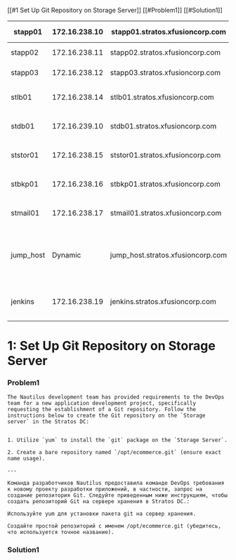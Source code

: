 [[#1 Set Up Git Repository on Storage Server]]
	[[#Problem1]]
	[[#Solution1]]

| stapp01   | 172.16.238.10 | stapp01.stratos.xfusioncorp.com   | tony    | Ir0nM@n    | Nautilus App 1                 |
| --------- | ------------- | --------------------------------- | ------- | ---------- | ------------------------------ |
| stapp02   | 172.16.238.11 | stapp02.stratos.xfusioncorp.com   | steve   | Am3ric@    | Nautilus App 2                 |
| stapp03   | 172.16.238.12 | stapp03.stratos.xfusioncorp.com   | banner  | BigGr33n   | Nautilus App 3                 |
| stlb01    | 172.16.238.14 | stlb01.stratos.xfusioncorp.com    | loki    | Mischi3f   | Nautilus HTTP LBR              |
| stdb01    | 172.16.239.10 | stdb01.stratos.xfusioncorp.com    | peter   | Sp!dy      | Nautilus DB Server             |
| ststor01  | 172.16.238.15 | ststor01.stratos.xfusioncorp.com  | natasha | Bl@kW      | Nautilus Storage Server        |
| stbkp01   | 172.16.238.16 | stbkp01.stratos.xfusioncorp.com   | clint   | H@wk3y3    | Nautilus Backup Server         |
| stmail01  | 172.16.238.17 | stmail01.stratos.xfusioncorp.com  | groot   | Gr00T123   | Nautilus Mail Server           |
| jump_host | Dynamic       | jump_host.stratos.xfusioncorp.com | thor    | mjolnir123 | Jump Server to Access Stork DC |
| jenkins   | 172.16.238.19 | jenkins.stratos.xfusioncorp.com   | jenkins | j@rv!s     | Jenkins Server for CI/CD       |


# 1: Set Up Git Repository on Storage Server
### Problem1
```text
The Nautilus development team has provided requirements to the DevOps team for a new application development project, specifically requesting the establishment of a Git repository. Follow the instructions below to create the Git repository on the `Storage server` in the Stratos DC:  
  

1. Utilize `yum` to install the `git` package on the `Storage Server`.    
    
2. Create a bare repository named `/opt/ecommerce.git` (ensure exact name usage).

---

Команда разработчиков Nautilus предоставила команде DevOps требования к новому проекту разработки приложений, в частности, запрос на создание репозитория Git. Следуйте приведенным ниже инструкциям, чтобы создать репозиторий Git на сервере хранения в Stratos DC.:  
  
Используйте yum для установки пакета git на сервер хранения.  
  
Создайте простой репозиторий с именем /opt/ecommerce.git (убедитесь, что используется точное название).
```

### Solution1
```bash
```